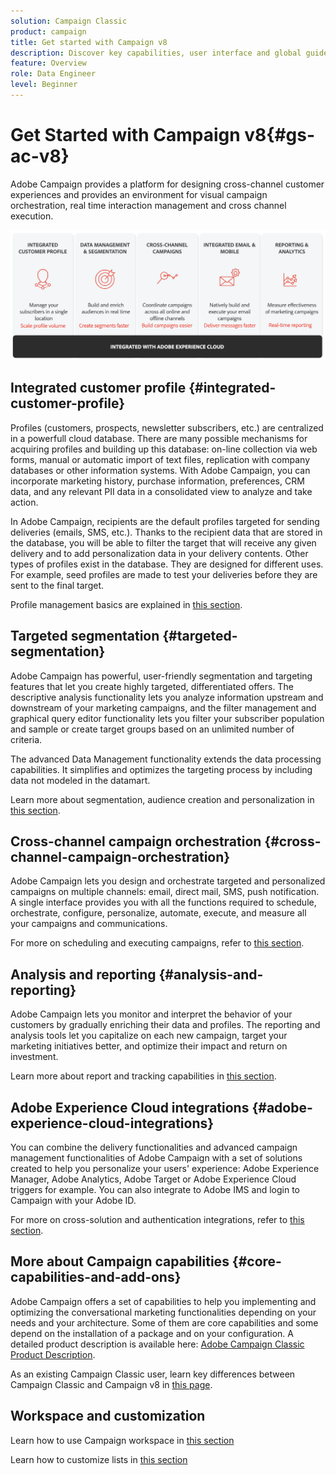 ```yaml
---
solution: Campaign Classic
product: campaign
title: Get started with Campaign v8
description: Discover key capabilities, user interface and global guidelines
feature: Overview
role: Data Engineer
level: Beginner
---
```


# Get Started with Campaign v8{#gs-ac-v8}

Adobe Campaign provides a platform for designing cross-channel customer experiences and provides an environment for visual campaign orchestration, real time interaction management and cross channel execution.

![](assets/ac-capabilities.png) 

## Integrated customer profile {#integrated-customer-profile}

Profiles (customers, prospects, newsletter subscribers, etc.) are centralized in a powerfull cloud database. There are many possible mechanisms for acquiring profiles and building up this database: on-line collection via web forms, manual or automatic import of text files, replication with company databases or other information systems. With Adobe Campaign, you can incorporate marketing history, purchase information, preferences, CRM data, and any relevant PII data in a consolidated view to analyze and take action.

In Adobe Campaign, recipients are the default profiles targeted for sending deliveries (emails, SMS, etc.). Thanks to the recipient data that are stored in the database, you will be able to filter the target that will receive any given delivery and to add personalization data in your delivery contents. Other types of profiles exist in the database. They are designed for different uses. For example, seed profiles are made to test your deliveries before they are sent to the final target.

Profile management basics are explained in [this section](import.md).

## Targeted segmentation {#targeted-segmentation}

Adobe Campaign has powerful, user-friendly segmentation and targeting features that let you create highly targeted, differentiated offers. The descriptive analysis functionality lets you analyze information upstream and downstream of your marketing campaigns, and the filter management and graphical query editor functionality lets you filter your subscriber population and sample or create target groups based on an unlimited number of criteria. 

The advanced Data Management functionality extends the data processing capabilities. It simplifies and optimizes the targeting process by including data not modeled in the datamart. 

Learn more about segmentation, audience creation and personalization in [this section](audiences.md).

## Cross-channel campaign orchestration {#cross-channel-campaign-orchestration}

Adobe Campaign lets you design and orchestrate targeted and personalized campaigns on multiple channels: email, direct mail, SMS, push notification. A single interface provides you with all the functions required to schedule, orchestrate, configure, personalize, automate, execute, and measure all your campaigns and communications. 

For more on scheduling and executing campaigns, refer to [this section](campaigns.md).


## Analysis and reporting {#analysis-and-reporting}

Adobe Campaign lets you monitor and interpret the behavior of your customers by gradually enriching their data and profiles. The reporting and analysis tools let you capitalize on each new campaign, target your marketing initiatives better, and optimize their impact and return on investment. 

Learn more about report and tracking capabilities in [this section](reporting.md).

## Adobe Experience Cloud integrations {#adobe-experience-cloud-integrations}

You can combine the delivery functionalities and advanced campaign management functionalities of Adobe Campaign with a set of solutions created to help you personalize your users' experience: Adobe Experience Manager, Adobe Analytics, Adobe Target or Adobe Experience Cloud triggers for example. You can also integrate to Adobe IMS and login to Campaign with your Adobe ID. 

For more on cross-solution and authentication integrations, refer to [this section](integration.md).

## More about Campaign capabilities {#core-capabilities-and-add-ons}

Adobe Campaign offers a set of capabilities to help you implementing and optimizing the conversational marketing functionalities depending on your needs and your architecture. Some of them are core capabilities and some depend on the installation of a package and on your configuration. A detailed product description is available here: [Adobe Campaign Classic Product Description](https://helpx.adobe.com/legal/product-descriptions/adobe-campaign-classic---product-description.html).

As an existing Campaign Classic user, learn key differences between Campaign Classic and Campaign v8 in [this page](capability-matrix.md).

## Workspace and customization

Learn how to use Campaign workspace in [this section](https://experienceleague.adobe.com/docs/campaign-classic/using/getting-started/starting-with-adobe-campaign/campaign-workspace/adobe-campaign-workspace.html)

Learn how to customize lists in [this section](https://experienceleague.adobe.com/docs/campaign-classic/using/getting-started/starting-with-adobe-campaign/campaign-workspace/adobe-campaign-ui-lists.html)